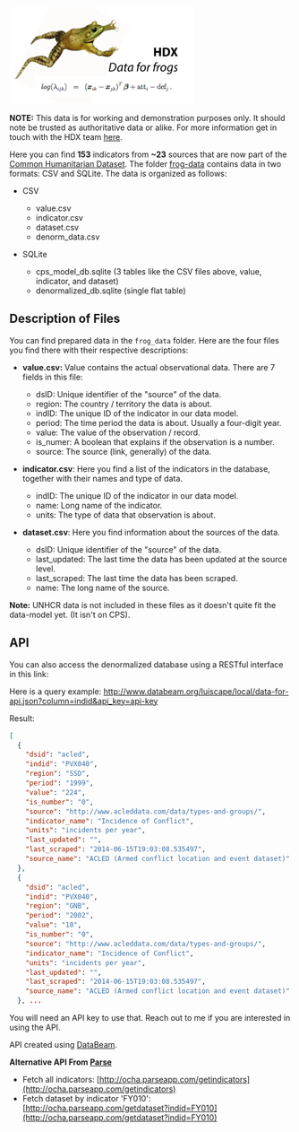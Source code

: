 ![data for frogs](https://raw.githubusercontent.com/luiscape/data-for-frog/master/frog_jumping_over_data.jpg)

**NOTE:** This data is for working and demonstration purposes only. It should note be trusted as authoritative data or alike. For more information get in touch with the HDX team [here](http://docs.hdx.rwlabs.org/get-involved/).

Here you can find **153** indicators from **~23** sources that are now part of the [Common Humanitarian Dataset](http://docs.hdx.rwlabs.org/project-details/analytics/common-humanitarian-dataset/). The folder [frog-data]() contains data in two formats: CSV and SQLite. The data is organized as follows:

- CSV
  - value.csv
  - indicator.csv
  - dataset.csv
  - denorm_data.csv

- SQLite
  - cps_model_db.sqlite (3 tables like the CSV files above, value, indicator, and dataset)
  - denormalized_db.sqlite (single flat table)


Description of Files
--------------------
You can find prepared data in the `frog_data` folder. Here are the four files you find there with their respective descriptions:

- **value.csv:** Value contains the actual observational data. There are 7 fields in this file:
  - dsID: Unique identifier of the "source" of the data.
  - region: The country / territory the data is about.
  - indID: The unique ID of the indicator in our data model.
  - period: The time period the data is about. Usually a four-digit year.
  - value: The value of the observation / record.
  - is_numer: A boolean that explains if the observation is a number.
  - source: The source (link, generally) of the data.

- **indicator.csv**: Here you find a list of the indicators in the database, together with their names and type of data.
  - indID: The unique ID of the indicator in our data model.
  - name: Long name of the indicator.
  - units: The type of data that observation is about.

- **dataset.csv**: Here you find information about the sources of the data.
  - dsID: Unique identifier of the "source" of the data.
  - last_updated: The last time the data has been updated at the source level.
  - last_scraped: The last time the data has been scraped.
  - name: The long name of the source.

**Note:** UNHCR data is not included in these files as it doesn't quite fit the data-model yet. (It isn't on CPS).



API
---
You can also access the denormalized database using a RESTful interface in this link:

Here is a query example: http://www.databeam.org/luiscape/local/data-for-api.json?column=indid&api_key=api-key

Result:
```json
[
  {
    "dsid": "acled",
    "indid": "PVX040",
    "region": "SSD",
    "period": "1999",
    "value": "224",
    "is_number": "0",
    "source": "http://www.acleddata.com/data/types-and-groups/",
    "indicator_name": "Incidence of Conflict",
    "units": "incidents per year",
    "last_updated": "",
    "last_scraped": "2014-06-15T19:03:08.535497",
    "source_name": "ACLED (Armed conflict location and event dataset)"
  },
  {
    "dsid": "acled",
    "indid": "PVX040",
    "region": "GNB",
    "period": "2002",
    "value": "10",
    "is_number": "0",
    "source": "http://www.acleddata.com/data/types-and-groups/",
    "indicator_name": "Incidence of Conflict",
    "units": "incidents per year",
    "last_updated": "",
    "last_scraped": "2014-06-15T19:03:08.535497",
    "source_name": "ACLED (Armed conflict location and event dataset)"
  }, ...
```

You will need an API key to use that. Reach out to me if you are interested in using the API.

API created using [DataBeam](http://databeam.org).


**Alternative API From [Parse](www.parse.com)**

- Fetch all indicators:
  [http://ocha.parseapp.com/getindicators](http://ocha.parseapp.com/getindicators)
- Fetch dataset by indicator 'FY010':
  [http://ocha.parseapp.com/getdataset?indid=FY010](http://ocha.parseapp.com/getdataset?indid=FY010)

